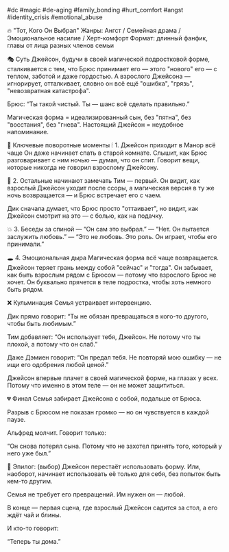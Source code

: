 #dc #magic #de-aging #family_bonding #hurt_comfort #angst #identity_crisis #emotional_abuse

🔥 "Тот, Кого Он Выбрал"
Жанры: Ангст / Семейная драма / Эмоциональное насилие / Херт-комфорт
Формат: длинный фанфик, главы от лица разных членов семьи

🎭 Суть
Джейсон, будучи в своей магической подростковой форме, сталкивается с тем, что Брюс принимает его — этого "нового" его — с теплом, заботой и даже гордостью.
А взрослого Джейсона — игнорирует, отталкивает, словно он всё ещё "ошибка", "грязь", "невозвратная катастрофа".

Брюс: “Ты такой чистый. Ты — шанс всё сделать правильно.”

Магическая форма = идеализированный сын, без "пятна", без "восстания", без "гнева".
Настоящий Джейсон = неудобное напоминание.

🧩 Ключевые поворотные моменты
🕯 1. Джейсон приходит в Манор всё чаще
Он даже начинает спать в старой комнате.
Слышит, как Брюс разговаривает с ним ночью — думая, что он спит.
Говорит вещи, которые никогда не говорил взрослому Джейсону.

🎻 2. Остальные начинают замечать
Тим — первый. Он видит, как взрослый Джейсон уходит после ссоры, а магическая версия в ту же ночь возвращается — и Брюс встречает его с чаем.

Дик сначала думает, что Брюс просто "оттаивает", но видит, как Джейсон смотрит на это — с болью, как на подачку.

💥 3. Беседы за спиной
— “Он сам это выбрал.”
— “Нет. Он пытается заслужить любовь.”
— “Это не любовь. Это роль. Он играет, чтобы его принимали.”

🕳 4. Эмоциональная дыра
Магическая форма всё чаще возвращается.
Джейсон теряет грань между собой "сейчас" и "тогда".
Он забывает, как быть взрослым рядом с Брюсом — потому что взрослого Брюс не хочет.
Он буквально прячется в теле подростка, чтобы хоть немного быть рядом.

❌ Кульминация
Семья устраивает интервенцию.

Дик прямо говорит: “Ты не обязан превращаться в кого-то другого, чтобы быть любимым.”

Тим добавляет: “Он использует тебя, Джейсон. Не потому что ты плохой, а потому что он слаб.”

Даже Дэмиен говорит: “Он предал тебя. Не повторяй мою ошибку — не ищи его одобрения любой ценой.”

Джейсон впервые плачет в своей магической форме, на глазах у всех. Потому что именно в этом теле — он не может защититься.

💔 Финал
Семья забирает Джейсона с собой, подальше от Брюса.

Разрыв с Брюсом не показан громко — но он чувствуется в каждой паузе.

Альфред молчит. Говорит только:

“Он снова потерял сына. Потому что не захотел принять того, который у него уже был.”

🌱 Эпилог: (выбор)
Джейсон перестаёт использовать форму. Или, наоборот, начинает использовать её только для себя, без попыток быть кем-то другим.

Семья не требует его превращений. Им нужен он — любой.

В конце — первая сцена, где взрослый Джейсон садится за стол, а его ждёт чай и блины.

И кто-то говорит:

“Теперь ты дома.”